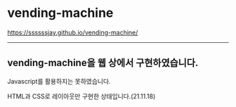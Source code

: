 # vending-machine

https://ssssssjay.github.io/vending-machine/
___
## vending-machine을 웹 상에서 구현하였습니다.

Javascript를 활용하지는 못하였습니다.

HTML과 CSS로 레이아웃만 구현한 상태입니다.(21.11.18)
